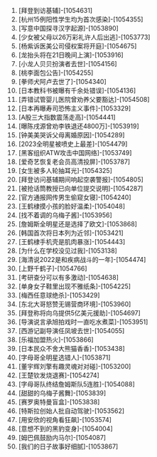 
1. [拜登到访基辅]-[1054631]
1. [杭州15例阳性学生均为首次感染]-[1054355]
1. [写意中国探寻汉字起源]-[1053890]
1. [少女被父母以26万彩礼许人后出逃]-[1053773]
1. [杨紫诉医美公司侵权案将开庭]-[1054675]
1. [龙抬头将在21日晚间上演]-[1053916]
1. [小龙人贝贝扮演者去世]-[1054156]
1. [桃李面包公告]-[1054255]
1. [拳师犬阿卢去世了]-[1054340]
1. [日本教科书被曝有千余处错误]-[1054136]
1. [弄错试管婴儿医院曾劝养父要豁达]-[1054508]
1. [日本再曝寿司恐怖主义事件]-[1053329]
1. [A股三大指数震荡走高]-[1054441]
1. [曝陈戌源曾劝李铁退还4800万]-[1053919]
1. [钟美美哭诉父母离婚原因]-[1054289]
1. [2023全明星被喷史上最差]-[1054479]
1. [黑客组织ATW攻击中国网络]-[1053749]
1. [爱奇艺恢复老会员高清投屏]-[1053787]
1. [女生被多人轮抽耳光]-[1054325]
1. [拜登访问基辅期间响起空袭警报]-[1054805]
1. [被抢话筒教授已向单位提交说明]-[1054287]
1. [官方通报网传男生偷窥女寝]-[1054240]
1. [王鹤棣摸小孩的脸好温柔]-[1054048]
1. [找不着调的乌梅子酱]-[1053956]
1. [詹姆斯全明星还是选择了欧文]-[1053868]
1. [韩国首次将日本列为近邻]-[1053421]
1. [王鹤棣手机壳是肌肉暴涨]-[1054443]
1. [为什么在学校没见过我]-[1053138]
1. [海清说2022是和疾病战斗的一年]-[1054474]
1. [上野千鹤子]-[1054766]
1. [考研查分可以有多激动]-[1054638]
1. [单身女子鞋里出现不雅纸条]-[1054225]
1. [梅西任意球绝杀]-[1053429]
1. [东北大哥怒赞无锡营商环境]-[1053960]
1. [拜登称将向乌提供5亿美元援助]-[1054697]
1. [导演说言承旭拍戏时一直吃水煮菜]-[1053951]
1. [西游记副导演任凤坡去世]-[1054055]
1. [乐福加盟热火]-[1053866]
1. [日本民众不舍大熊猫香香]-[1053438]
1. [字母哥全明星选错人]-[1053871]
1. [董宇辉刘擎有趣灵魂对对碰]-[1053200]
1. [王楚钦发烧退赛]-[1054274]
1. [字母哥队终结詹姆斯队5连胜]-[1054088]
1. [甜甜的乌梅子酱舞]-[1053839]
1. [赛罗奥特曼盲盒]-[1053838]
1. [特斯拉创始人批自动驾驶]-[1053562]
1. [用安欣的视角看狂飙]-[1053574]
1. [意想不到的黑豹变身]-[1054004]
1. [姆巴佩鼓励内马尔]-[1054087]
1. [我们的日子故事好细腻]-[1053867]